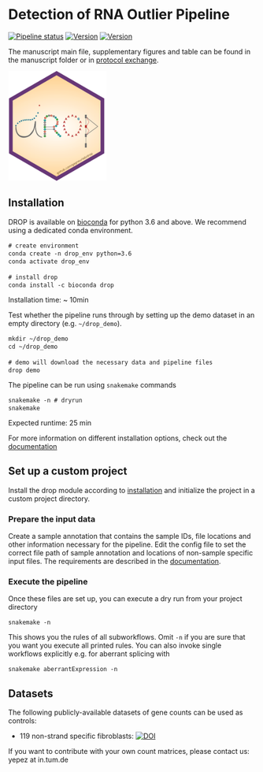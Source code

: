 # Detection of RNA Outlier Pipeline
[![Pipeline status](https://travis-ci.org/gagneurlab/drop.svg?branch=master)](https://travis-ci.org/gagneurlab/drop)
[![Version](https://img.shields.io/badge/Version-0.9.0-green.svg)](https://github.com/gagneurlab/drop/master)
[![Version](https://readthedocs.org/projects/gagneurlab-drop/badge/?version=latest)](https://gagneurlab-drop.readthedocs.io/en/latest)

The manuscript main file, supplementary figures and table can be found in the manuscript folder or in 
[protocol exchange](https://protocolexchange.researchsquare.com/article/993ff4a5-38ce-4261-902a-600dbd528ba2/v1).

<img src="drop_sticker.png" alt="drop logo" width="200" class="center"/>

## Installation
DROP is available on [bioconda](https://anaconda.org/bioconda/drop) for python 3.6 and above.
We recommend using a dedicated conda environment.

```
# create environment
conda create -n drop_env python=3.6
conda activate drop_env

# install drop
conda install -c bioconda drop
```
Installation time: ~ 10min

Test whether the pipeline runs through by setting up the demo dataset in an empty directory (e.g. ``~/drop_demo``).

```
mkdir ~/drop_demo
cd ~/drop_demo

# demo will download the necessary data and pipeline files
drop demo
```

The pipeline can be run using `snakemake` commands

```
snakemake -n # dryrun
snakemake
```

Expected runtime: 25 min

For more information on different installation options, check out the 
[documentation](https://gagneurlab-drop.readthedocs.io/en/latest/installation.html)

## Set up a custom project
Install the drop module according to [installation](#installation) and initialize the project in a custom project directory.
### Prepare the input data
Create a sample annotation that contains the sample IDs, file locations and other information necessary for the pipeline.
Edit the config file to set the correct file path of sample annotation and locations of non-sample specific input files.
The requirements are described in the [documentation](https://gagneurlab-drop.readthedocs.io/en/latest/prepare.html).

### Execute the pipeline
Once these files are set up, you can execute a dry run from your project directory
```
snakemake -n
```
This shows you the rules of all subworkflows. Omit `-n` if you are sure that you want you execute all printed rules. You can also invoke single workflows explicitly e.g. for aberrant splicing with 
```
snakemake aberrantExpression -n
```

## Datasets
The following publicly-available datasets of gene counts can be used as controls:

* 119 non-strand specific fibroblasts: [![DOI](https://zenodo.org/badge/DOI/10.5281/zenodo.3887451.svg)](https://doi.org/10.5281/zenodo.3887451)

If you want to contribute with your own count matrices, please contact us: yepez at in.tum.de
